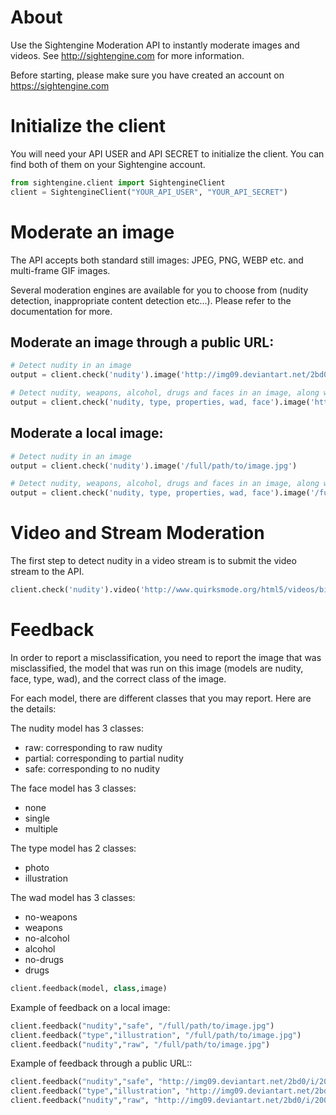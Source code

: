 
# About

Use the Sightengine Moderation API to instantly moderate images and videos. See http://sightengine.com for more information.

Before starting, please make sure you have created an account on https://sightengine.com

# Initialize the client

You will need your API USER and API SECRET to initialize the client. You can find both of them on your Sightengine account.
```python
from sightengine.client import SightengineClient
client = SightengineClient("YOUR_API_USER", "YOUR_API_SECRET")
```

# Moderate an image

The API accepts both standard still images: JPEG, PNG, WEBP etc. and multi-frame GIF images.

Several moderation engines are available for you to choose from (nudity detection, inappropriate content detection etc...). Please refer to the documentation for more.

## Moderate an image through a public URL:

```python
# Detect nudity in an image
output = client.check('nudity').image('http://img09.deviantart.net/2bd0/i/2009/276/c/9/magic_forrest_wallpaper_by_goergen.jpg')

# Detect nudity, weapons, alcohol, drugs and faces in an image, along with image properties and type
output = client.check('nudity, type, properties, wad, face').image('http://img09.deviantart.net/2bd0/i/2009/276/c/9/magic_forrest_wallpaper_by_goergen.jpg')
```

## Moderate a local image:
```python
# Detect nudity in an image
output = client.check('nudity').image('/full/path/to/image.jpg')

# Detect nudity, weapons, alcohol, drugs and faces in an image, along with image properties and type
output = client.check('nudity, type, properties, wad, face').image('/full/path/to/image.jpg')
```

# Video and Stream Moderation
The first step to detect nudity in a video stream is to submit the video stream to the API.

```python
client.check('nudity').video('http://www.quirksmode.org/html5/videos/big_buck_bunny.webm', 'https://example.com/yourcallback')
```

# Feedback
In order to report a misclassification, you need to report the image that was misclassified, the model that was run on this image (models are nudity, face, type, wad), and the correct class of the image.

For each model, there are different classes that you may report. Here are the details:

The nudity model has 3 classes:
 * raw: corresponding to raw nudity
 * partial: corresponding to partial nudity
 * safe: corresponding to no nudity

The face model has 3 classes:
 * none
 * single
 * multiple
 
The type model has 2 classes:
* photo
* illustration

The wad model has 3 classes:
* no-weapons
* weapons
* no-alcohol
* alcohol
* no-drugs
* drugs
 
```python
client.feedback(model, class,image)
```
Example of feedback on a local image:
```python
client.feedback("nudity","safe", "/full/path/to/image.jpg")
client.feedback("type","illustration", "/full/path/to/image.jpg")
client.feedback("nudity","raw", "/full/path/to/image.jpg")
```
Example of feedback through a public URL::
```python
client.feedback("nudity","safe", "http://img09.deviantart.net/2bd0/i/2009/276/c/9/magic_forrest_wallpaper_by_goergen.jpg")
client.feedback("type","illustration", "http://img09.deviantart.net/2bd0/i/2009/276/c/9/magic_forrest_wallpaper_by_goergen.jpg")
client.feedback("nudity","raw", "http://img09.deviantart.net/2bd0/i/2009/276/c/9/magic_forrest_wallpaper_by_goergen.jpg")
```
